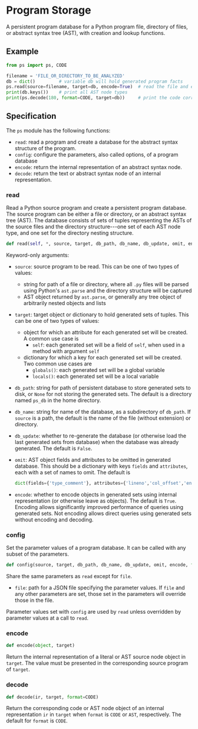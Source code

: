 # Program Storage

A persistent program database for a Python program file, directory of files, or abstract syntax tree (AST), with creation and lookup functions.

## Example

```python
from ps import ps, CODE

filename = 'FILE_OR_DIRECTORY_TO_BE_ANALYZED'
db = dict()         # variable db will hold generated program facts
ps.read(source=filename, target=db, encode=True)  # read the file and encode the generated facts
print(db.keys())    # print all AST node types
print(ps.decode(180, format=CODE, target=db))     # print the code corresponding to AST node 180
```

## Specification

The `ps` module has the following functions:

- `read`: read a program and create a database for the abstract syntax structure of the program.
- `config`: configure the parameters, also called options, of a program database
- `encode`: return the internal representation of an abstract syntax node.
- `decode`: return the text or abstract syntax node of an internal representation.

### read

Read a Python source program and create a persistent program database. The source program can be either a file or directory, or an abstract syntax tree (AST). The database consists of sets of tuples representing the ASTs of the source files and the directory structure---one set of each AST node type, and one set for the directory nesting structure.

```python
def read(self, *, source, target, db_path, db_name, db_update, omit, encode)
```

Keyword-only arguments:

- `source`: source program to be read. This can be one of two types of values:
    - string for path of a file or directory, where all `.py` files will be parsed using Python's `ast.parse` and the directory structure will be captured
    - AST object returned by `ast.parse`, or generally any tree object of arbitrarily nested objects and lists
- `target`: target object or dictionary to hold generated sets of tuples. This can be one of two types of values:
    - object for which an attribute for each generated set will be created. A common use case is
        - `self`: each generated set will be a field of `self`, when used in a method with argument `self`
    - dictionary for which a key for each generated set will be created. Two common use cases are
        - `globals()`: each generated set will be a global variable
        - `locals()`: each generated set will be a local variable

- `db_path`: string for path of persistent database to store generated sets to disk, or `None` for not storing the generated sets. The default is a directory named `ps_db` in the home directory.
- `db_name`: string for name of the database, as a subdirectory of `db_path`. If `source` is a path, the default is the name of the file (without extension) or directory.
- `db_update`: whether to re-generate the database (or otherwise load the last generated sets from database) when the database was already generated. The default is `False`.
- `omit`: AST object fields and attributes to be omitted in generated database. This should be a dictionary with keys `fields` and `attributes`, each with a set of names to omit. The default is

    ```python
    dict(fields={'type_comment'}, attributes={'lineno','col_offset','end_lineno','end_col_offset'})
    ```

- `encode`: whether to encode objects in generated sets using internal representation (or otherwise leave as objects). The default is `True`. Encoding allows significantly improved performance of queries using generated sets. Not encoding allows direct queries using generated sets without encoding and decoding.

### config

Set the parameter values of a program database. It can be called with any subset of
the parameters.

```python
def config(source, target, db_path, db_name, db_update, omit, encode, file)
```

Share the same parameters as `read` except for `file`.

- `file`: path for a JSON file specifying the parameter values. If `file` and any other parameters are set,
those set in the parameters will override those in the file.

Parameter values set with `config` are used by `read` unless overridden by parameter values at a call to `read`.

### encode

```python
def encode(object, target)
```

Return the internal representation of a literal or AST source node object in `target`. The value must be presented in the corresponding source program of `target`.

### decode

```python
def decode(ir, target, format=CODE)
```

Return the corresponding code or AST node object of an internal representation `ir` in `target` when `format` is `CODE` or `AST`, respectively. The default for `format` is `CODE`.
    
